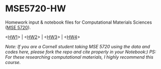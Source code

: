 # MSE5720-HW
Homework input & notebook files for Computational Materials Sciences ([MSE 5720](https://courses.cornell.edu/preview_course_nopop.php?catoid=31&coid=493002)). 

<[HW1](https://hanfengzhai.net/file/HW1_MSE5720.ipynb)> | <[HW2](https://hanfengzhai.net/file/HW2_MSE5720.ipynb)> | <[HW3](https://hanfengzhai.net/file/HW3_MSE5720.ipynb)> | <[HW4](https://hanfengzhai.net/file/HW4_MSE5720_.ipynb)>

*Note: If you are a Cornell student taking MSE 5720 using the data and codes here, please fork the repo and cite properly in your Notebook:) 
PS: For these researching computational materials, I highly recommend this course.*

